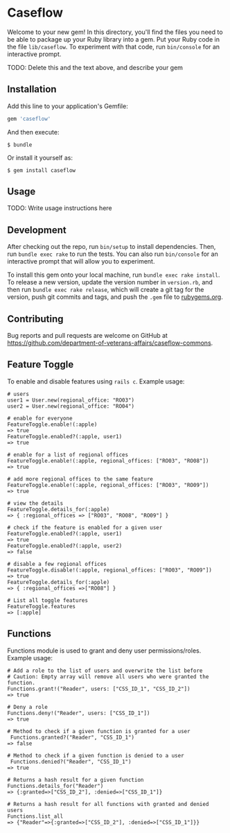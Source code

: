 # Caseflow

Welcome to your new gem! In this directory, you'll find the files you need to be able to package up your Ruby library into a gem. Put your Ruby code in the file `lib/caseflow`. To experiment with that code, run `bin/console` for an interactive prompt.

TODO: Delete this and the text above, and describe your gem

## Installation

Add this line to your application's Gemfile:

```ruby
gem 'caseflow'
```

And then execute:

    $ bundle

Or install it yourself as:

    $ gem install caseflow

## Usage

TODO: Write usage instructions here

## Development

After checking out the repo, run `bin/setup` to install dependencies. Then, run `bundle exec rake` to run the tests. You can also run `bin/console` for an interactive prompt that will allow you to experiment.

To install this gem onto your local machine, run `bundle exec rake install`. To release a new version, update the version number in `version.rb`, and then run `bundle exec rake release`, which will create a git tag for the version, push git commits and tags, and push the `.gem` file to [rubygems.org](https://rubygems.org).

## Contributing

Bug reports and pull requests are welcome on GitHub at https://github.com/department-of-veterans-affairs/caseflow-commons.

## Feature Toggle

To enable and disable features using `rails c`. Example usage:

```
# users
user1 = User.new(regional_office: "RO03")
user2 = User.new(regional_office: "RO04")

# enable for everyone
FeatureToggle.enable!(:apple)
=> true
FeatureToggle.enabled?(:apple, user1)
=> true

# enable for a list of regional offices
FeatureToggle.enable!(:apple, regional_offices: ["RO03", "RO08"])
=> true

# add more regional offices to the same feature
FeatureToggle.enable!(:apple, regional_offices: ["RO03", "RO09"])
=> true

# view the details
FeatureToggle.details_for(:apple)
=> { :regional_offices => ["RO03", "RO08", "RO09"] }

# check if the feature is enabled for a given user
FeatureToggle.enabled?(:apple, user1)
=> true
FeatureToggle.enabled?(:apple, user2)
=> false

# disable a few regional offices
FeatureToggle.disable!(:apple, regional_offices: ["RO03", "RO09"])
=> true
FeatureToggle.details_for(:apple)
=> { :regional_offices =>["RO08"] }

# List all toggle features
FeatureToggle.features
=> [:apple]
```

## Functions

Functions module is used to grant and deny user permissions/roles. Example usage:

```
# Add a role to the list of users and overwrite the list before
# Caution: Empty array will remove all users who were granted the function.
Functions.grant!("Reader", users: ["CSS_ID_1", "CSS_ID_2"])
=> true

# Deny a role
Functions.deny!("Reader", users: ["CSS_ID_1"])
=> true

# Method to check if a given function is granted for a user
 Functions.granted?("Reader", "CSS_ID_1")
=> false

# Method to check if a given function is denied to a user
 Functions.denied?("Reader", "CSS_ID_1")
=> true

# Returns a hash result for a given function
Functions.details_for("Reader")
=> {:granted=>["CSS_ID_2"], :denied=>["CSS_ID_1"]}

# Returns a hash result for all functions with granted and denied users
Functions.list_all
=> {"Reader"=>{:granted=>["CSS_ID_2"], :denied=>["CSS_ID_1"]}}
```
